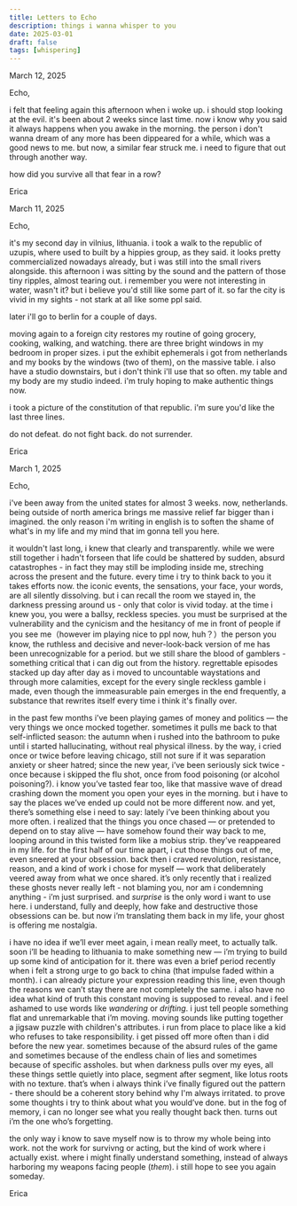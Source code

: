 ```yaml
---
title: Letters to Echo
description: things i wanna whisper to you
date: 2025-03-01
draft: false 
tags: [whispering] 
---
```

  
March 12, 2025  
  
Echo,  
  
i felt that feeling again this afternoon when i woke up. i should stop looking at the evil. it's been about 2 weeks since last time. now i know why you said it always happens when you awake in the morning. the person i don't wanna dream of any more has been dippeared for a while, which was a good news to me. but now, a similar fear struck me. i need to figure that out through another way.  
  
how did you survive all that fear in a row?
  
Erica  
  
  


March 11, 2025

Echo,  

it's my second day in vilnius, lithuania. i took a walk to the republic of uzupis, where used to built by a hippies group, as they said. it looks pretty commercialized nowadays already, but i was still into the small rivers alongside. this afternoon i was sitting by the sound and the pattern of those tiny ripples, almost tearing out. i remember you were not interesting in water, wasn't it? but i believe you'd still like some part of it. so far the city is vivid in my sights - not stark at all like some ppl said. 

later i'll go to berlin for a couple of days. 

moving again to a foreign city restores my routine of going grocery, cooking, walking, and watching. there are three bright windows in my bedroom in proper sizes. i put the exhibit ephemerals i got from netherlands and my books by the windows (two of them), on the massive table.  i also have a studio downstairs, but i don't think i'll use that so often. my table and my body are my studio indeed. i'm truly hoping to make authentic things now.

i took a picture of the constitution of that republic. i'm sure you'd like the last three lines.

do not defeat. do not fight back. do not surrender.


Erica
  
  
  
  

March 1, 2025  

Echo,  

i've been away from the united states for almost 3 weeks. now, netherlands. being outside of north america brings me massive relief far bigger than i imagined. the only reason i'm writing in english is to soften the shame of what's in my life and my mind that im gonna tell you here.  

it wouldn't last long, i knew that clearly and transparently. while we were still together i hadn't forseen that life could be shattered by sudden, absurd catastrophes - in fact they may still be imploding inside me, streching across the present and the future. every time i try to think back to you it takes efforts now. the iconic events, the sensations, your face, your words, are all silently dissolving. but i can recall the room we stayed in, the darkness pressing around us - only that color is vivid today. at the time i knew you, you were a ballsy, reckless species. you must be surprised at the vulnerability and the cynicism and the hesitancy of me in front of people if you see me（however im playing nice to ppl now, huh？）the person you know, the ruthless and decisive and never-look-back version of me has been unrecognizable for a period. but we still share the blood of gamblers - something critical that i can dig out from the history. regrettable episodes stacked up day after day as i moved to uncountable waystations and through more calamities, except for the every single reckless gamble i made, even though the immeasurable pain emerges in the end frequently, a substance that rewrites itself every time i think it's finally over.  

in the past few months i’ve been playing games of money and politics — the very things we once mocked together. sometimes it pulls me back to that self-inflicted season: the autumn when i rushed into the bathroom to puke until i started hallucinating, without real physical illness. by the way, i cried once or twice before leaving chicago, still not sure if it was separation anxiety or sheer hatred; since the new year, i’ve been seriously sick twice - once because i skipped the flu shot, once from food poisoning (or alcohol poisoning?). i know you’ve tasted fear too, like that massive wave of dread crashing down the moment you open your eyes in the morning. but i have to say the places we’ve ended up could not be more different now. and yet, there’s something else i need to say: lately i’ve been thinking about you more often. i realized that the things you once chased — or pretended to depend on to stay alive — have somehow found their way back to me, looping around in this twisted form like a mobius strip. they’ve reappeared in my life. for the first half of our time apart, i cut those things out of me, even sneered at your obsession. back then i craved revolution, resistance, reason, and a kind of work i chose for myself — work that deliberately veered away from what we once shared. it’s only recently that i realized these ghosts never really left - not blaming you, nor am i condemning anything - i’m just surprised. and *surprise* is the only word i want to use here. i understand, fully and deeply, how fake and destructive those obsessions can be. but now i’m translating them back in my life, your ghost is offering me nostalgia.  

i have no idea if we’ll ever meet again, i mean really meet, to actually talk. soon i’ll be heading to lithuania to make something new — i’m trying to build up some kind of anticipation for it. there was even a brief period recently when i felt a strong urge to go back to china (that impulse faded within a month). i can already picture your expression reading this line, even though the reasons we can’t stay there are not completely the same. i also have no idea what kind of truth this constant moving is supposed to reveal. and i feel ashamed to use words like *wandering* or *drifting*. i just tell people something flat and unremarkable that i’m moving. moving sounds like putting together a jigsaw puzzle with children's attributes. i run from place to place like a kid who refuses to take responsibility. i get pissed off more often than i did before the new year. sometimes because of the absurd rules of the game and sometimes because of the endless chain of lies and sometimes because of specific assholes. but when darkness pulls over my eyes, all these things settle quietly into place, segment after segment, like lotus roots with no texture. that’s when i always think i’ve finally figured out the pattern - there should be a coherent story behind why I'm always irritated. to prove some thoughts i try to think about what you would’ve done. but in the fog of memory, i can no longer see what you really thought back then. turns out i’m the one who’s forgetting.  

the only way i know to save myself now is to throw my whole being into work. not the work for survivng or acting, but the kind of work where i actually exist. where i might finally understand something, instead of always harboring my weapons facing people (*them*). i still hope to see you again someday.  
  

Erica  
